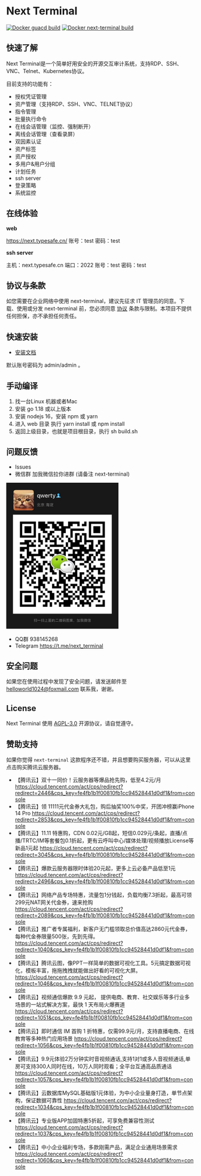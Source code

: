 # Next Terminal

[![Docker guacd build](https://github.com/dushixiang/next-terminal/actions/workflows/docker-guacd.yml/badge.svg)](https://github.com/dushixiang/next-terminal/actions/workflows/docker-guacd.yml)
[![Docker next-terminal build](https://github.com/dushixiang/next-terminal/actions/workflows/docker-next-terminal.yml/badge.svg)](https://github.com/dushixiang/next-terminal/actions/workflows/docker-next-terminal.yml)

## 快速了解

Next Terminal是一个简单好用安全的开源交互审计系统，支持RDP、SSH、VNC、Telnet、Kubernetes协议。

目前支持的功能有：

- 授权凭证管理
- 资产管理（支持RDP、SSH、VNC、TELNET协议）
- 指令管理
- 批量执行命令
- 在线会话管理（监控、强制断开）
- 离线会话管理（查看录屏）
- 双因素认证
- 资产标签
- 资产授权
- 多用户&用户分组
- 计划任务
- ssh server
- 登录策略
- 系统监控

## 在线体验

**web**

https://next.typesafe.cn/ 账号：test  密码：test

**ssh server**

主机：next.typesafe.cn
端口：2022
账号：test  密码：test

## 协议与条款

如您需要在企业网络中使用 next-terminal，建议先征求 IT 管理员的同意。下载、使用或分发 next-terminal 前，您必须同意 [协议](./LICENSE) 条款与限制。本项目不提供任何担保，亦不承担任何责任。

## 快速安装

- [安装文档](https://next-terminal.typesafe.cn)

默认账号密码为 admin/admin 。

## 手动编译

1. 找一台Linux 机器或者Mac
2. 安装 go 1.18 或以上版本
3. 安装 nodejs 16，安装 npm 或 yarn
4. 进入 web 目录 执行 yarn install 或 npm install
5. 返回上级目录，也就是项目根目录，执行 sh build.sh

## 问题反馈

- Issues
- 微信群 加我微信拉你进群 (请备注 next-terminal)

<img src="wx.png" width="300"  height="auto"/>

- QQ群 938145268
- Telegram https://t.me/next_terminal

## 安全问题

如果您在使用过程中发现了安全问题，请发送邮件至 helloworld1024@foxmail.com 联系我，谢谢。

## License 

Next Terminal 使用 [AGPL-3.0](./LICENSE) 开源协议，请自觉遵守。

## 赞助支持

如果你觉得 `next-terminal` 这款程序还不错，并且想要购买服务器，可以从这里点击购买腾讯云服务器。

- 【腾讯云】双十一同价！云服务器等爆品抢先购，低至4.2元/月
  https://cloud.tencent.com/act/cps/redirect?redirect=2446&cps_key=fe4fb1b1f00810fb1cc94528441d0df1&from=console
- 【腾讯云】领 11111元代金券大礼包，购后抽奖100%中奖，开团冲榜赢iPhone 14 Pro
  https://cloud.tencent.com/act/cps/redirect?redirect=2853&cps_key=fe4fb1b1f00810fb1cc94528441d0df1&from=console
- 【腾讯云】11.11 特惠购，CDN 0.02元/GB起，短信0.029元/条起，直播/点播/TRTC/IM等套餐包0.1折起，更有云呼叫中心/媒体处理/视频播放License等新品1元起
  https://cloud.tencent.com/act/cps/redirect?redirect=3045&cps_key=fe4fb1b1f00810fb1cc94528441d0df1&from=console
- 【腾讯云】爆款云服务器限时体验20元起，更多上云必备产品低至1元
  https://cloud.tencent.com/act/cps/redirect?redirect=2496&cps_key=fe4fb1b1f00810fb1cc94528441d0df1&from=console
- 【腾讯云】网络产品专场特惠，流量包1分钱起，负载均衡7.3折起，最高可领299元NAT网关代金券，速来抢购
  https://cloud.tencent.com/act/cps/redirect?redirect=2089&cps_key=fe4fb1b1f00810fb1cc94528441d0df1&from=console
- 【腾讯云】推广者专属福利，新客户无门槛领取总价值高达2860元代金券，每种代金券限量500张，先到先得。
  https://cloud.tencent.com/act/cps/redirect?redirect=1040&cps_key=fe4fb1b1f00810fb1cc94528441d0df1&from=console
- 【腾讯云】腾讯云图，像PPT一样简单的数据可视化工具。5元搞定数据可视化，模板丰富，拖拖拽拽就能做出好看的可视化大屏。
  https://cloud.tencent.com/act/cps/redirect?redirect=1046&cps_key=fe4fb1b1f00810fb1cc94528441d0df1&from=console
- 【腾讯云】视频通信爆款 9.9 元起， 提供电商、教育、社交娱乐等多行业多场景的一站式解决方案，最快 1 天布局火爆赛道
  https://cloud.tencent.com/act/cps/redirect?redirect=1051&cps_key=fe4fb1b1f00810fb1cc94528441d0df1&from=console
- 【腾讯云】即时通信 IM 首购 1 折特惠，仅需99.9元/月，支持直播电商、在线教育等多种热门应用场景
  https://cloud.tencent.com/act/cps/redirect?redirect=1056&cps_key=fe4fb1b1f00810fb1cc94528441d0df1&from=console
- 【腾讯云】9.9元体验2万分钟实时音视频通话,支持1对1或多人音视频通话,单房可支持300人同时在线，10万人同时观看；全平台互通高品质通话
  https://cloud.tencent.com/act/cps/redirect?redirect=1057&cps_key=fe4fb1b1f00810fb1cc94528441d0df1&from=console
- 【腾讯云】云数据库MySQL基础版1元体验，为中小企业量身打造，单节点架构，保证数据可靠性
  https://cloud.tencent.com/act/cps/redirect?redirect=1034&cps_key=fe4fb1b1f00810fb1cc94528441d0df1&from=console
- 【腾讯云】专业版APP加固特惠5折起，可享免费兼容性测试
  https://cloud.tencent.com/act/cps/redirect?redirect=1037&cps_key=fe4fb1b1f00810fb1cc94528441d0df1&from=console
- 【腾讯云】中小企业福利专场，多款刚需产品，满足企业通用场景需求
  https://cloud.tencent.com/act/cps/redirect?redirect=1060&cps_key=fe4fb1b1f00810fb1cc94528441d0df1&from=console